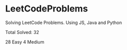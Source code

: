 # LeetCodeProblems
Solving LeetCode Problems. Using JS, Java and Python    

Total Solved: 32

28 Easy
4 Medium 


